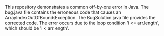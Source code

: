 This repository demonstrates a common off-by-one error in Java. The bug.java file contains the erroneous code that causes an ArrayIndexOutOfBoundsException.  The BugSolution.java file provides the corrected code.  The error occurs due to the loop condition 'i <= arr.length', which should be 'i < arr.length'.